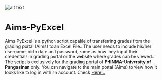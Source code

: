 ![alt text](https://upangsms.phinma.edu.ph/upang/images/des_UIPEN_BG.jpg)
# Aims-PyExcel
Aims PyExcel is a python script capable of transferring grades from the grading portal (Aims) to an Excel File.. The user needs to include his/her username, birth date and password, same as how they input their credentials in grading portal or the website where grades can be viewed... <br/>
The script is exclusively for the grading portal of <b>PHINMA-University of Pangasinan</b> only. You can navigate to the main portal (Aims) to view how it looks like to log in with an account. Check <a href="https://upangsms.phinma.edu.ph/upang/students/" target="_blank">Here...</a>
